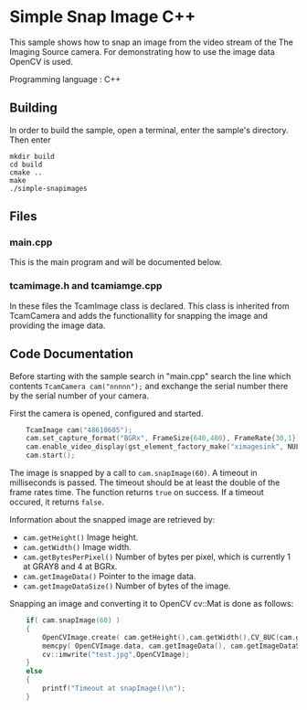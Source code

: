# Simple Snap Image C++
This sample shows how to snap an image from the video stream of the The Imaging Source camera.
For demonstrating how to use the image data OpenCV is used.

Programming language : C++

## Building
In order to build the sample, open a terminal, enter the sample's directory. Then enter
```
mkdir build
cd build 
cmake ..
make
./simple-snapimages
```
## Files
### main.cpp
This is the main program and will be documented below.

### tcamimage.h and tcamiamge.cpp
In these files the TcamImage class is declared. This class is inherited from TcamCamera and adds the functionallity for snapping the image and providing the image data.



## Code Documentation
Before starting with the sample search in "main.cpp" search the line which contents
```TcamCamera cam("nnnnn");```
and exchange the serial number there by the serial number of your camera.

First the camera is opened, configured and started.
```C++
    TcamImage cam("48610605");
    cam.set_capture_format("BGRx", FrameSize{640,480}, FrameRate{30,1});
    cam.enable_video_display(gst_element_factory_make("ximagesink", NULL));
    cam.start();
```
The image is snapped by a call to ```cam.snapImage(60)```. A timeout in milliseconds is passed. The timeout should be at least the double of the frame rates time. The function returns ```true``` on success. If a timeout occured, it returns ```false```.

Information about the snapped image are retrieved by:
* ```cam.getHeight()```
Image height.
* ```cam.getWidth()```
Image width.
* ```cam.getBytesPerPixel()```
Number of bytes per pixel, which is currently 1 at GRAY8 and 4 at BGRx.
* ```cam.getImageData()```
Pointer to the image data.
* ```cam.getImageDataSize()```
Number of bytes of the image.

Snapping an image and converting it to OpenCV cv::Mat is done as follows:
``` C++
    if( cam.snapImage(60) )
    {
        OpenCVImage.create( cam.getHeight(),cam.getWidth(),CV_8UC(cam.getBytesPerPixel()));
        memcpy( OpenCVImage.data, cam.getImageData(), cam.getImageDataSize());
        cv::imwrite("test.jpg",OpenCVImage);
    }
    else
    {
        printf("Timeout at snapImage()\n");
    }
```
